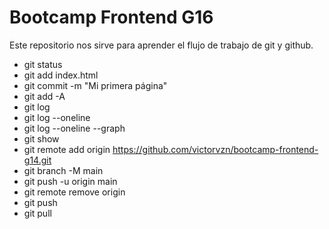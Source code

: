 # Bootcamp Frontend G16

Este repositorio nos sirve para aprender el flujo de trabajo de git y github.

* git status
* git add index.html
* git commit -m "Mi primera página"
* git add -A
* git log
* git log --oneline
* git log --oneline --graph
* git show
* git remote add origin https://github.com/victorvzn/bootcamp-frontend-g14.git
* git branch -M main
* git push -u origin main
* git remote remove origin
* git push
* git pull